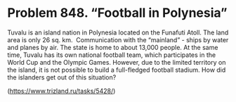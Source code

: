 # Problem 848. “Football in Polynesia”

Tuvalu is an island nation in Polynesia located on the Funafuti Atoll. The land area is only 26 sq. km.  Communication with the “mainland” - ships by water and planes by air. The state is home to about 13,000 people. At the same time, Tuvalu has its own national football team, which participates in the World Cup and the Olympic Games. However, due to the limited territory on the island, it is not possible to build a full-fledged football stadium. How did the islanders get out of this situation?

(https://www.trizland.ru/tasks/5428/)
